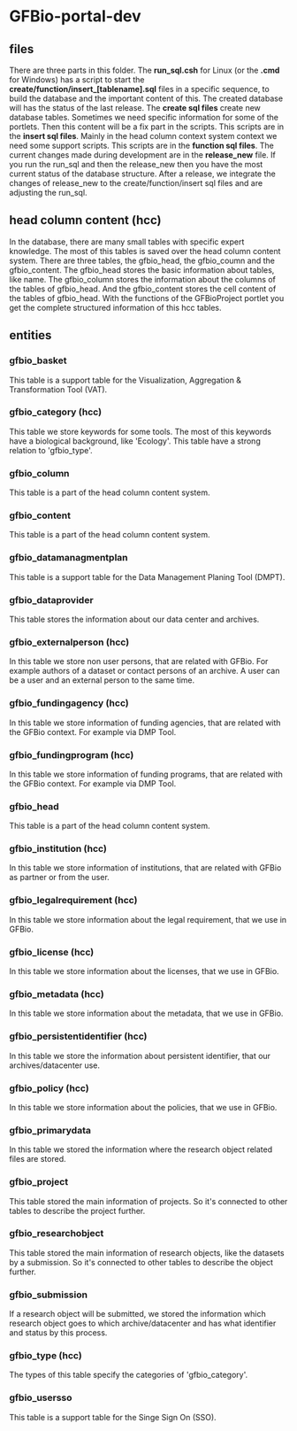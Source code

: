 # GFBio-portal-dev

## files
There are three parts in this folder. 
The **run_sql.csh** for Linux (or the **.cmd** for Windows) has a script to start the **create/function/insert_[tablename].sql** files in a specific sequence, to build the database and the important content of this. The created database will has the status of the last release.
The **create sql files** create new database tables. Sometimes we need specific information for some of the portlets. Then this content will be a fix part in the scripts. This scripts are in the **insert sql files**. Mainly in the head column context system  context we need some support scripts. This scripts are in the **function sql files**.
The current changes made during development are in the **release_new** file. If you run the run_sql and then the release_new then you have the most current status of the database structure. After a release, we integrate the changes of release_new to the create/function/insert sql files and are adjusting the run_sql.

## head column content (hcc)
In the database, there are many small tables with specific expert knowledge. The most of this tables is saved over the head column content system. There are three tables, the gfbio_head, the gfbio_coumn and the gfbio_content. The gfbio_head stores the basic information about tables, like name. The gfbio_column stores the information about the columns of the tables of gfbio_head. And the gfbio_content stores the cell content of the tables of gfbio_head. With the functions of the GFBioProject portlet you get the complete structured information of this hcc tables.

## entities

### gfbio_basket
This table is a support table for the Visualization, Aggregation & Transformation Tool (VAT).

### gfbio_category (hcc)
This table we store keywords for some tools. The most of this keywords have a biological background, like 'Ecology'. This table have a strong relation to 'gfbio_type'.

### gfbio_column
This table is a part of the head column content system.

### gfbio_content
This table is a part of the head column content system.

### gfbio_datamanagmentplan
This table is a support table for the Data Management Planing Tool (DMPT).

### gfbio_dataprovider
This table stores the information about our data center and archives.

### gfbio_externalperson (hcc)
In this table we store non user persons, that are related with GFBio. For example authors of a dataset or contact persons of an archive. A user can be a user and an external person to the same time.

### gfbio_fundingagency (hcc)
In this table we store information of funding agencies, that are related with the GFBio context. For example via DMP Tool.

### gfbio_fundingprogram (hcc)
In this table we store information of funding programs, that are related with the GFBio context. For example via DMP Tool.

### gfbio_head
This table is a part of the head column content system.

### gfbio_institution (hcc)
In this table we store information of institutions, that are related with GFBio as partner or from the user.

### gfbio_legalrequirement (hcc)
In this table we store information about the legal requirement, that we use in GFBio. 

### gfbio_license (hcc)
In this table we store information about the licenses, that we use in GFBio.

### gfbio_metadata (hcc)
In this table we store information about the metadata, that we use in GFBio. 

### gfbio_persistentidentifier (hcc)
In this table we store the information about persistent identifier, that our archives/datacenter use.

### gfbio_policy (hcc)
In this table we store information about the policies, that we use in GFBio. 

### gfbio_primarydata
In this table we stored the information where the research object related files are stored.

### gfbio_project
This table stored the main information of projects. So it's connected to other tables to describe the project further.

### gfbio_researchobject
This table stored the main information of research objects, like the datasets by a submission. So it's connected to other tables to describe the object further.

### gfbio_submission
If a research object will be submitted, we stored the information which research object goes to which archive/datacenter and has what identifier and status by this process.

### gfbio_type (hcc)
The types of this table specify the categories of 'gfbio_category'.

### gfbio_usersso
This table is a support table for the Singe Sign On (SSO).